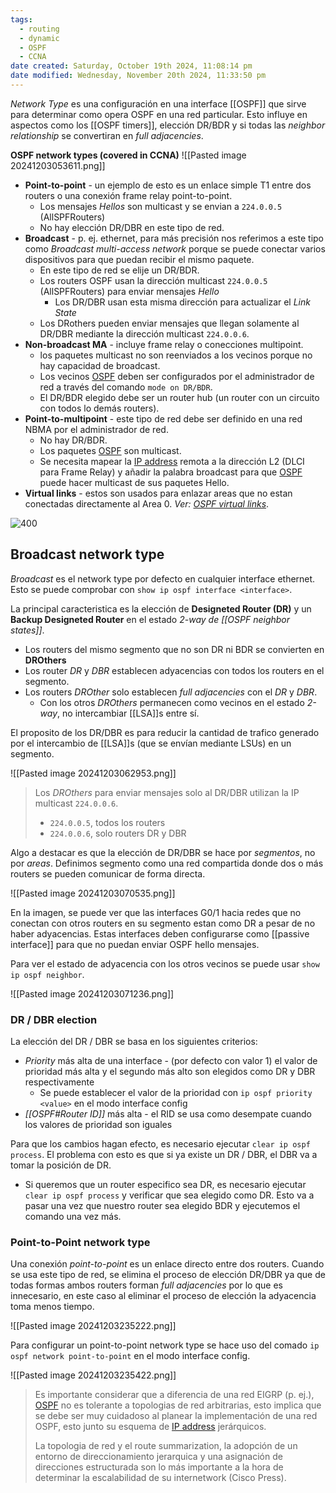 ```yaml
---
tags:
  - routing
  - dynamic
  - OSPF
  - CCNA
date created: Saturday, October 19th 2024, 11:08:14 pm
date modified: Wednesday, November 20th 2024, 11:33:50 pm
---
```

_Network Type_ es una configuración en una interface [[OSPF]] que sirve para determinar como opera OSPF en una red particular. Esto influye en aspectos como los [[OSPF timers]], elección DR/BDR y si todas las _neighbor relationship_ se convertiran en _full adjacencies_.


**OSPF network types (covered in CCNA)**
![[Pasted image 20241203053611.png]]


- **Point-to-point** - un ejemplo de esto es un enlace simple T1 entre dos routers o una conexión frame relay point-to-point. 
	- Los mensajes _Hellos_ son multicast y se envian a `224.0.0.5` (AllSPFRouters)
	- No hay elección DR/DBR en este tipo de red.
- **Broadcast** - p. ej. ethernet, para más precisión nos referimos a este tipo como _Broadcast multi-access network_ porque se puede conectar varios dispositivos para que puedan recibir el mismo paquete. 
	- En este tipo de red se elije un DR/BDR.
	- Los routers OSPF usan la dirección multicast `224.0.0.5` (AllSPFRouters) para enviar mensajes _Hello_
		- Los DR/DBR usan esta misma dirección para actualizar el _Link State_
	- Los DRothers pueden enviar mensajes que llegan solamente al DR/DBR mediante la dirección multicast `224.0.0.6`.
- **Non-broadcast MA** - incluye frame relay o conecciones multipoint.
	- los paquetes multicast no son reenviados a los vecinos porque no hay capacidad de broadcast. 
	- Los vecinos [OSPF](OSPF.md) deben ser configurados por el administrador de red a través del comando `mode on DR/BDR`. 
	- El DR/BDR elegido debe ser un router hub (un router con un circuito con todos lo demás routers). 
- **Point-to-multipoint** - este tipo de red debe ser definido en una red NBMA por el administrador de red.
	- No hay DR/BDR.
	- Los paquetes [OSPF](OSPF.md) son multicast.
	- Se necesita mapear la [IP address](IP%20address.md) remota a la dirección L2 (DLCI para Frame Relay) y añadir la palabra broadcast para que [OSPF](OSPF.md) puede hacer multicast de sus paquetes Hello. 
- **Virtual links** - estos son usados para enlazar areas que no estan conectadas directamente al Area 0. _Ver: [OSPF virtual links](OSPF%20virtual%20links.md)_.


![400](15-5.jpg)


## Broadcast network type 
_Broadcast_ es el network type por defecto en cualquier interface ethernet. Esto se puede comprobar con `show ip ospf interface <interface>`.

La principal caracteristica es la elección de **Designeted Router (DR)** y un **Backup Designeted Router** en el estado _2-way de [[OSPF neighbor states]]_.
- Los routers del mismo segmento que no son DR ni BDR se convierten en **DROthers**
- Los router _DR_ y _DBR_ establecen adyacencias con todos los routers en el segmento. 
- Los routers _DROther_ solo establecen _full adjacencies_ con el _DR_ y _DBR_.
	- Con los otros _DROthers_ permanecen como vecinos en el estado _2-way_, no intercambiar [[LSA]]s entre sí.

El proposito de los DR/DBR es para reducir la cantidad de trafico generado por el intercambio de [[LSA]]s (que se envían mediante LSUs) en un segmento. 

![[Pasted image 20241203062953.png]]

> Los _DROthers_ para enviar mensajes solo al DR/DBR utilizan la IP multicast `224.0.0.6`.
> - `224.0.0.5`, todos los routers 
> - `224.0.0.6`, solo routers DR y DBR


Algo a destacar es que la elección de DR/DBR se hace por _segmentos_, no por _areas_. Definimos segmento como una red compartida donde dos o más routers se pueden comunicar de forma directa. 

![[Pasted image 20241203070535.png]]

En la imagen, se puede ver que las interfaces G0/1 hacia redes que no conectan con otros routers en su segmento estan como DR a pesar de no haber adyacencias. Estas interfaces deben configurarse como [[passive interface]] para que no puedan enviar OSPF hello mensajes. 

Para ver el estado de adyacencia con los otros vecinos se puede usar `show ip ospf neighbor`.

![[Pasted image 20241203071236.png]]

### DR / DBR election 
La elección del DR / DBR se basa en los siguientes criterios:
- _Priority_ más alta de una interface - (por defecto con valor $1$) el valor de prioridad más alta y el segundo más alto son elegidos como DR y DBR respectivamente
	- Se puede establecer el valor de la prioridad con `ip ospf priority <value>` en el modo interface config
- _[[OSPF#Router ID]]_ más alta - el RID se usa como desempate cuando los valores de prioridad son iguales

Para que los cambios hagan efecto, es necesario ejecutar `clear ip ospf process`. El problema con esto es que si ya existe un DR / DBR, el DBR va a tomar la posición de DR.
- Si queremos que un router especifico sea DR, es necesario ejecutar `clear ip ospf process` y verificar que sea elegido como DR. Esto va a pasar una vez que nuestro router sea elegido BDR y ejecutemos el comando una vez más. 

### Point-to-Point network type  
Una conexión _point-to-point_ es un enlace directo entre dos routers. Cuando se usa este tipo de red, se elimina el proceso de elección DR/DBR ya que de todas formas ambos routers forman _full adjacencies_ por lo que es innecesario, en este caso al eliminar el proceso de elección la adyacencia toma menos tiempo.

![[Pasted image 20241203235222.png]]

Para configurar un point-to-point network type se hace uso del comado `ip ospf network point-to-point` en el modo interface config.

![[Pasted image 20241203235422.png]]








> Es importante considerar que a diferencia de una red EIGRP (p. ej.), [OSPF](OSPF.md) no es tolerante a topologias de red arbitrarias, esto implica que se debe ser muy cuidadoso al planear la implementación de una red OSPF, esto junto su esquema de [IP address](IP%20address.md) jerárquicos. 
> 
> La topologia de red y el route summarization, la adopción de un entorno de direccionamiento jerarquica y una asignación de direcciones estructurada son lo más importante a la hora de determinar la escalabilidad de su internetwork (Cisco Press). 

